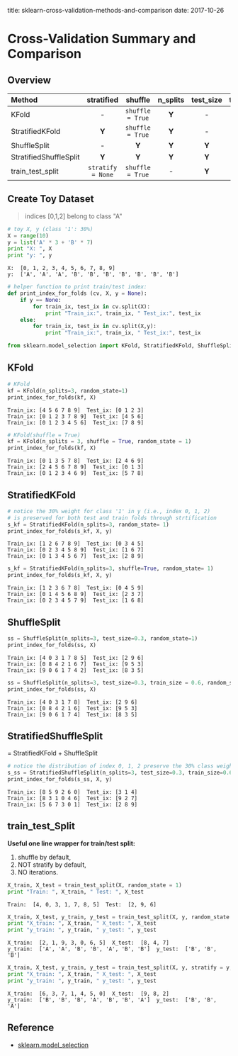 title: sklearn-cross-validation-methods-and-comparison
date: 2017-10-26

# Cross-Validation Summary and Comparison

## Overview

| Method     | stratified | shuffle   | n_splits | test_size | train_size |
| :------- | :----: | :---: | :---: |:---:|:---:|
| KFold | - |`shuffle = True`|**Y**|-|-|
| StratifiedKFold | **Y**   |  `shuffle = True`  | **Y**|-|-|
| ShuffleSplit     |   -|  **Y**  |**Y**|**Y**|**Y**|
| StratifiedShuffleSplit| **Y**|**Y**|**Y**|**Y**|**Y**|
| train_test_split | `stratify = None` | `shuffle = True` |-|**Y**|**Y**|

## Create Toy Dataset
> indices [0,1,2] belong to class "A"


```python
# toy X, y (class '1': 30%)
X = range(10)
y = list('A' * 3 + 'B' * 7)
print "X: ", X
print "y: ", y
```

    X:  [0, 1, 2, 3, 4, 5, 6, 7, 8, 9]
    y:  ['A', 'A', 'A', 'B', 'B', 'B', 'B', 'B', 'B', 'B']



```python
# helper function to print train/test index:
def print_index_for_folds (cv, X, y = None):
    if y == None:
        for train_ix, test_ix in cv.split(X):
            print "Train_ix:", train_ix, " Test_ix:", test_ix
    else:
        for train_ix, test_ix in cv.split(X,y):
            print "Train_ix:", train_ix, " Test_ix:", test_ix
```


```python
from sklearn.model_selection import KFold, StratifiedKFold, ShuffleSplit, StratifiedShuffleSplit, train_test_split
```

## KFold


```python
# KFold
kf = KFold(n_splits=3, random_state=1)
print_index_for_folds(kf, X)
```
    Train_ix: [4 5 6 7 8 9]  Test_ix: [0 1 2 3]
    Train_ix: [0 1 2 3 7 8 9]  Test_ix: [4 5 6]
    Train_ix: [0 1 2 3 4 5 6]  Test_ix: [7 8 9]



```python
# KFold(shuffle = True)
kf = KFold(n_splits = 3, shuffle = True, random_state = 1)
print_index_for_folds(kf, X)
```
    Train_ix: [0 1 3 5 7 8]  Test_ix: [2 4 6 9]
    Train_ix: [2 4 5 6 7 8 9]  Test_ix: [0 1 3]
    Train_ix: [0 1 2 3 4 6 9]  Test_ix: [5 7 8]


## StratifiedKFold


```python
# notice the 30% weight for class '1' in y (i.e., index 0, 1, 2)
# is preserved for both test and train folds through strtification
s_kf = StratifiedKFold(n_splits=3, random_state= 1)
print_index_for_folds(s_kf, X, y)
```
    Train_ix: [1 2 6 7 8 9]  Test_ix: [0 3 4 5]
    Train_ix: [0 2 3 4 5 8 9]  Test_ix: [1 6 7]
    Train_ix: [0 1 3 4 5 6 7]  Test_ix: [2 8 9]



```python
s_kf = StratifiedKFold(n_splits=3, shuffle=True, random_state= 1)
print_index_for_folds(s_kf, X, y)
```
    Train_ix: [1 2 3 6 7 8]  Test_ix: [0 4 5 9]
    Train_ix: [0 1 4 5 6 8 9]  Test_ix: [2 3 7]
    Train_ix: [0 2 3 4 5 7 9]  Test_ix: [1 6 8]


## ShuffleSplit


```python
ss = ShuffleSplit(n_splits=3, test_size=0.3, random_state=1)
print_index_for_folds(ss, X)
```
    Train_ix: [4 0 3 1 7 8 5]  Test_ix: [2 9 6]
    Train_ix: [0 8 4 2 1 6 7]  Test_ix: [9 5 3]
    Train_ix: [9 0 6 1 7 4 2]  Test_ix: [8 3 5]


```python
ss = ShuffleSplit(n_splits=3, test_size=0.3, train_size = 0.6, random_state=1)
print_index_for_folds(ss, X)
```
    Train_ix: [4 0 3 1 7 8]  Test_ix: [2 9 6]
    Train_ix: [0 8 4 2 1 6]  Test_ix: [9 5 3]
    Train_ix: [9 0 6 1 7 4]  Test_ix: [8 3 5]


## StratifiedShuffleSplit
= StratifiedKFold + ShuffleSplit


```python
# notice the distribution of index 0, 1, 2 preserve the 30% class weight in y
s_ss = StratifiedShuffleSplit(n_splits=3, test_size=0.3, train_size=0.6, random_state=1)
print_index_for_folds(s_ss, X, y)
```

    Train_ix: [8 5 9 2 6 0]  Test_ix: [3 1 4]
    Train_ix: [8 3 1 0 4 6]  Test_ix: [9 2 7]
    Train_ix: [5 6 7 3 0 1]  Test_ix: [2 8 9]


## train_test_Split

**Useful one line wrapper for train/test split:**
1. shuffle by default,
2. NOT stratify by default,
3. NO iterations.


```python
X_train, X_test = train_test_split(X, random_state = 1)
print "Train: ", X_train, " Test: ", X_test
```

    Train:  [4, 0, 3, 1, 7, 8, 5]  Test:  [2, 9, 6]



```python
X_train, X_test, y_train, y_test = train_test_split(X, y, random_state = 9)
print "X_train: ", X_train, " X_test: ", X_test
print "y_train: ", y_train, " y_test: ", y_test
```

    X_train:  [2, 1, 9, 3, 0, 6, 5]  X_test:  [8, 4, 7]
    y_train:  ['A', 'A', 'B', 'B', 'A', 'B', 'B']  y_test:  ['B', 'B', 'B']



```python
X_train, X_test, y_train, y_test = train_test_split(X, y, stratify = y, random_state = 9)
print "X_train: ", X_train, " X_test: ", X_test
print "y_train: ", y_train, " y_test: ", y_test
```

    X_train:  [6, 3, 7, 1, 4, 5, 0]  X_test:  [9, 8, 2]
    y_train:  ['B', 'B', 'B', 'A', 'B', 'B', 'A']  y_test:  ['B', 'B', 'A']


## Reference

* [sklearn.model_selection](http://scikit-learn.org/stable/modules/classes.html#module-sklearn.model_selection)
